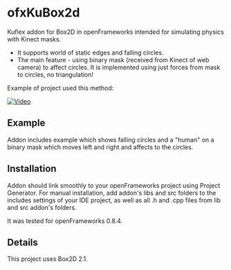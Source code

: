 # ofxKuBox2d
Kuflex addon for Box2D in openFrameworks intended for simulating physics with Kinect masks.

* It supports world of static edges and falling circles.
* The main feature - using binary mask (received from Kinect of web camera) to affect circles.
It is implemented using just forces from mask to circles, no triangulation!

Example of project used this method:

[![Video](http://img.youtube.com/vi/vHOui4aIokM/0.jpg)](http://www.youtube.com/watch?v=vHOui4aIokM)

## Example
Addon includes example which shows falling circles 
and a "human" on a binary mask which moves left and right 
and affects to the circles.

## Installation
Addon should link smoothly to your openFrameworks project using Project Generator.
For manual installation, add addon's libs and src folders to the includes settings of your IDE project,
as well as all .h and .cpp files from lib and src addon's folders.

It was tested for openFrameworks 0.8.4.

## Details
This project uses Box2D 2.1.